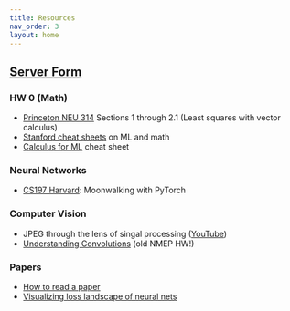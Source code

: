 ```yaml
---
title: Resources
nav_order: 3
layout: home
---
```


## [Server Form](https://forms.gle/zybsuJ7CwQCXeHni6)

### HW 0 (Math)
- [Princeton NEU 314](http://pillowlab.princeton.edu/teaching/mathtools16/slides/lec10_LeastSquaresRegression.pdf) Sections 1 through 2.1 (Least squares with vector calculus)
- [Stanford cheat sheets](https://stanford.edu/~shervine/teaching/) on ML and math
- [Calculus for ML](https://ml-cheatsheet.readthedocs.io/en/latest/calculus.html) cheat sheet

### Neural Networks
- [CS197 Harvard](https://docs.google.com/document/d/1dA8KmOTZePMRl3MixxM6Fb0H8IJhIyn_g-LUXbRHeqU): Moonwalking with PyTorch

### Computer Vision
- JPEG through the lens of singal processing ([YouTube](https://www.youtube.com/watch?v=0me3guauqOU))
- [Understanding Convolutions](https://drive.google.com/drive/folders/1e4C7s3pEPt2lLirIu02DiUdKlKlvsMo5?usp=sharing) (old NMEP HW!)

### Papers
- [How to read a paper](https://web.stanford.edu/class/ee384m/Handouts/HowtoReadPaper.pdf)
- [Visualizing loss landscape of neural nets](https://arxiv.org/pdf/1712.09913.pdf)

